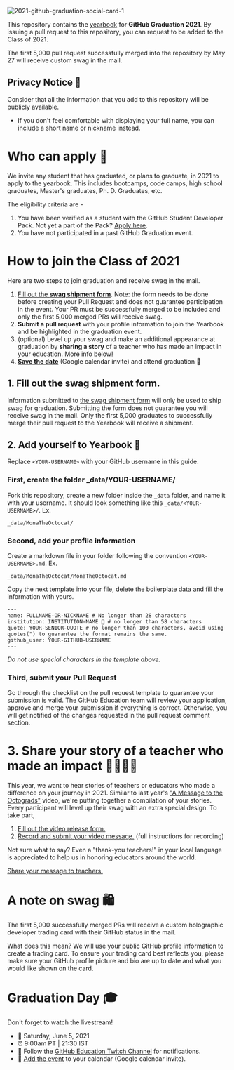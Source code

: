 ![2021-github-graduation-social-card-1](https://user-images.githubusercontent.com/6633808/117580730-3ed6e180-b0ae-11eb-86c9-2bd01c7aa8b6.png)


This repository contains the [yearbook](https://education.github.com/graduation/yearbook) for **GitHub Graduation 2021**. By issuing a pull request to this repository, you can request to be added to the Class of 2021. 

The first 5,000 pull request successfully merged into the repository by May 27 will receive custom swag in the mail. 


## Privacy Notice 👀
Consider that all the information that you add to this repository will be publicly available.

- If you don't feel comfortable with displaying your full name, you can include a short name or nickname instead.

# Who can apply 📝
We invite any student that has graduated, or plans to graduate, in 2021 to apply to the yearbook. This includes bootcamps, code camps, high school graduates, Master's graduates, Ph. D. Graduates, etc.

The eligibility criteria are -
1. You have been verified as a student with the GitHub Student Developer Pack. Not yet a part of the Pack? [Apply here](https://education.github.com/discount_requests/student_application?utm_source=2021-06-05-GitHubGraduation).
2. You have not participated in a past GitHub Graduation event.

# How to join the Class of 2021

Here are two steps to join graduation and receive swag in the mail. 
1. [Fill out the **swag shipment form**](https://airtable.com/shrM5IigBuRFaj33H). Note: the form needs to be done before creating your Pull Request and does not guarantee participation in the event. Your PR must be successfully merged to be included and only the first 5,000 merged PRs will receive swag.
2. **Submit a pull request** with your profile information to join the Yearbook and be highlighted in the graduation event.
3. (optional) Level up your swag and make an additional appearance at graduation by **sharing a story** of a teacher who has made an impact in your education. More info below!
4. [**Save the date**](http://www.google.com/calendar/event?action=TEMPLATE&dates=20210605T160000Z%2F20210605T180000Z&text=GitHub%20Graduation%202021%20%F0%9F%8E%93&location=twitch.tv%2Fgithubeducation&details=Join%20us%20on%20GitHub%20Campus%20TV%20to%20%22walk%20the%20stage%22%20and%20celebrate%20the%20accomplishments%20of%20this%20year%E2%80%99s%20graduating%20class%20with%20your%20fellow%20developers.%20) (Google calendar invite) and attend graduation 🥳

## 1. Fill out the swag shipment form.
Information submitted to [the swag shipment form](https://airtable.com/shrM5IigBuRFaj33H) will only be used to ship swag for graduation. Submitting the form does not guarantee you will receive swag in the mail. Only the first 5,000 graduates to successfully merge their pull request to the Yearbook will receive a shipment.

## 2. Add yourself to Yearbook 🏫

Replace `<YOUR-USERNAME>` with your GitHub username in this guide.

### First, create the folder _data/YOUR-USERNAME/ 
Fork this repository, create a new folder inside the `_data` folder, and name it with your username. It should look something like this `_data/<YOUR-USERNAME>/`. Ex.

```
_data/MonaTheOctocat/
```
### Second, add your profile information
Create a markdown file in your folder following the convention `<YOUR-USERNAME>.md`. Ex.

```
_data/MonaTheOctocat/MonaTheOctocat.md
```
Copy the next template into your file, delete the boilerplate data and fill the information with yours.
```
---
name: FULLNAME-OR-NICKNAME # No longer than 28 characters
institution: INSTITUTION-NAME 🚩 # no longer than 58 characters
quote: YOUR-SENIOR-QUOTE # no longer than 100 characters, avoid using quotes(") to guarantee the format remains the same.
github_user: YOUR-GITHUB-USERNAME
---
```

_Do not use special characters in the template above._

### Third, submit your Pull Request

Go through the checklist on the pull request template to guarantee your submission is valid. The GitHub Education team will review your application, approve and merge your submission if everything is correct. Otherwise, you will get notified of the changes requested in the pull request comment section. 

# 3. Share your story of a teacher who made an impact 👩‍🏫👨‍🏫
This year, we want to hear stories of teachers or educators who made a difference on your journey in 2021. Similar to last year's ["A Message to the Octograds"](https://www.youtube.com/watch?v=w5HykygC43Y&t=7s) video, we're putting together a compilation of your stories. Every participant will level up their swag with an extra special design. To take part,

1. [Fill out the video release form.](https://www.docusign.net/Member/PowerFormSigning.aspx?PowerFormId=d460686d-c036-48b4-a69b-2095735affe8&env=na1&acct=8536c841-0a45-4d7f-836a-1d9cd83fec06&v=2)
2. [Record and submit your video message.](https://github.com/education/GitHubGraduation-2021/files/6448974/GitHub.Graduation.Teacher.Video.Project.pdf) (full instructions for recording)

Not sure what to say? Even a "thank-you teachers!" in your local language is appreciated to help us in honoring educators around the world.

[Share your message to teachers.](https://github.com/education/GitHubGraduation-2021/files/6448974/GitHub.Graduation.Teacher.Video.Project.pdf)

# A note on swag 🛍
The first 5,000 successfully merged PRs will receive a custom holographic developer trading card with their GitHub status in the mail. 

What does this mean? We will use your public GitHub profile information to create a trading card. To ensure your trading card best reflects you, please make sure your GitHub profile picture and bio are up to date and what you would like shown on the card.

# Graduation Day 🎓
Don't forget to watch the livestream! 

- 📆 Saturday, June 5, 2021
- ⏰ 9:00am PT | 21:30 IST
- 📍 Follow the [GitHub Education Twitch Channel](https://twitch.tv/githubeducation) for notifications.
- 📎 [Add the event](http://www.google.com/calendar/event?action=TEMPLATE&dates=20210605T160000Z%2F20210605T180000Z&text=GitHub%20Graduation%202021%20%F0%9F%8E%93&location=twitch.tv%2Fgithubeducation&details=Join%20us%20on%20GitHub%20Campus%20TV%20to%20%22walk%20the%20stage%22%20and%20celebrate%20the%20accomplishments%20of%20this%20year%E2%80%99s%20graduating%20class%20with%20your%20fellow%20developers.%20) to your calendar (Google calendar invite).
